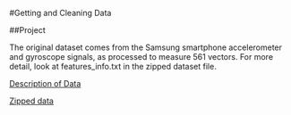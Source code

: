 #Getting and Cleaning Data

##Project

The original dataset comes from the Samsung smartphone accelerometer and gyroscope signals, as processed to measure 561 vectors. For more detail, look at features_info.txt in the zipped dataset file.

<a href="http://archive.ics.uci.edu/ml/datasets/Human+Activity+Recognition+Using+Smartphones">Description of Data</a>

<a href="https://d396qusza40orc.cloudfront.net/getdata%2Fprojectfiles%2FUCI%20HAR%20Dataset.zip">Zipped data </a>
